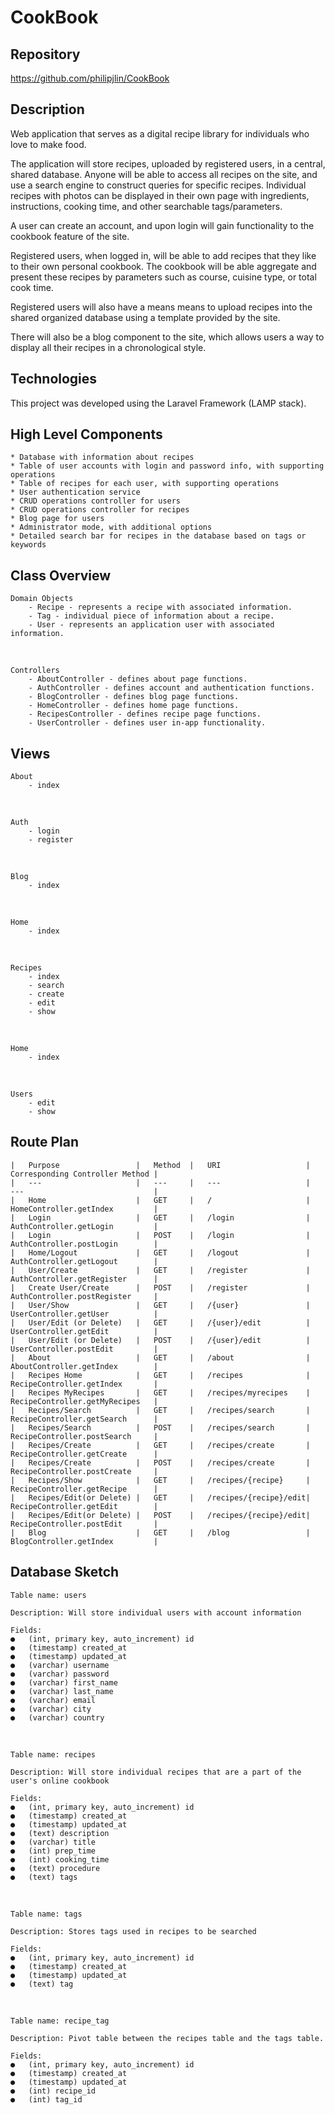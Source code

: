 # CookBook


## Repository
<https://github.com/philipjlin/CookBook>


## Description
Web application that serves as a digital recipe library for individuals who love to make food.

The application will store recipes, uploaded by registered users, in a central, shared database. Anyone will be able to access all recipes on the site, and use a search engine to construct queries for specific recipes. Individual recipes with photos can be displayed in their own page with ingredients, instructions, cooking time, and other searchable tags/parameters.

A user can create an account, and upon login will gain functionality to the cookbook feature of the site.

Registered users, when logged in, will be able to add recipes that they like to their own personal cookbook. The cookbook will be able aggregate and present these recipes by parameters such as course, cuisine type, or total cook time.

Registered users will also have a means means to upload recipes into the shared organized database using a template provided by the site.

There will also be a blog component to the site, which allows users a way to display all their recipes in a chronological style.


## Technologies
This project was developed using the Laravel Framework (LAMP stack).


## High Level Components
    * Database with information about recipes
    * Table of user accounts with login and password info, with supporting operations
    * Table of recipes for each user, with supporting operations
    * User authentication service
    * CRUD operations controller for users
    * CRUD operations controller for recipes
    * Blog page for users
    * Administrator mode, with additional options
    * Detailed search bar for recipes in the database based on tags or keywords


## Class Overview

    Domain Objects
        - Recipe - represents a recipe with associated information.
        - Tag - individual piece of information about a recipe.
        - User - represents an application user with associated information.

<br>

    Controllers
        - AboutController - defines about page functions.
        - AuthController - defines account and authentication functions.
        - BlogController - defines blog page functions.
        - HomeController - defines home page functions.
        - RecipesController - defines recipe page functions.
        - UserController - defines user in-app functionality.


## Views
    
    About
        - index

<br>

    Auth
        - login
        - register

<br>

    Blog
        - index
    
<br>
    
    Home
        - index

<br>

    Recipes
        - index
        - search
        - create
        - edit
        - show

<br>

    Home
        - index

<br>

    Users
        - edit
        - show



## Route Plan
    |   Purpose                 |   Method  |   URI                   |   Corresponding Controller Method |
    |   ---                     |   ---     |   ---                   |   ---                             |
    |   Home                    |   GET     |   /                     |   HomeController.getIndex         |
    |   Login                   |	GET     |	/login                |	  AuthController.getLogin         |
    |   Login                   |	POST    |	/login                |	  AuthController.postLogin        |
    |   Home/Logout             |	GET     |	/logout               |	  AuthController.getLogout        |
    |   User/Create             |	GET     |	/register             |   AuthController.getRegister      |
    |   Create User/Create      |	POST	|   /register             |   AuthController.postRegister     |
    |   User/Show               |	GET	    |   /{user}               |   UserController.getUser          |
    |   User/Edit (or Delete)   |	GET     |	/{user}/edit	      |   UserController.getEdit          |
    |   User/Edit (or Delete)   |	POST    |	/{user}/edit	      |   UserController.postEdit         |
    |   About                   |	GET     |	/about	              |   AboutController.getIndex        |
    |   Recipes Home            |	GET     |   /recipes	          |   RecipeController.getIndex       |
    |   Recipes MyRecipes       |	GET     |   /recipes/myrecipes    |	  RecipeController.getMyRecipes   |   
    |   Recipes/Search          |	GET     |	/recipes/search       |	  RecipeController.getSearch      |
    |   Recipes/Search          |	POST    |   /recipes/search       |	  RecipeController.postSearch     |
    |   Recipes/Create          |	GET     |   /recipes/create       |	  RecipeController.getCreate      |
    |   Recipes/Create          |	POST    |   /recipes/create       |	  RecipeController.postCreate     |
    |   Recipes/Show            |	GET     |   /recipes/{recipe}     |	  RecipeController.getRecipe      |
    |   Recipes/Edit(or Delete) |	GET     |   /recipes/{recipe}/edit|   RecipeController.getEdit        |
    |   Recipes/Edit(or Delete) |	POST    |   /recipes/{recipe}/edit|	  RecipeController.postEdit       |
    |   Blog                    |	GET     |   /blog                 |	  BlogController.getIndex         |



## Database Sketch
    Table name: users

    Description: Will store individual users with account information

    Fields:
    ●	(int, primary key, auto_increment) id
    ●	(timestamp) created_at
    ●	(timestamp) updated_at
    ●	(varchar) username
    ●	(varchar) password
    ●	(varchar) first_name
    ●	(varchar) last_name
    ●	(varchar) email
    ●	(varchar) city
    ●	(varchar) country

<br>

    Table name: recipes

    Description: Will store individual recipes that are a part of the user's online cookbook

    Fields:
    ●	(int, primary key, auto_increment) id
    ●	(timestamp) created_at
    ●	(timestamp) updated_at
    ●	(text) description
    ●	(varchar) title
    ●	(int) prep_time
    ●	(int) cooking_time
    ●	(text) procedure
    ●	(text) tags

<br>

    Table name: tags

    Description: Stores tags used in recipes to be searched

    Fields:
    ●	(int, primary key, auto_increment) id
    ●	(timestamp) created_at
    ●	(timestamp) updated_at
    ●	(text) tag

<br>

    Table name: recipe_tag

    Description: Pivot table between the recipes table and the tags table.

    Fields:
    ●	(int, primary key, auto_increment) id
    ●	(timestamp) created_at
    ●	(timestamp) updated_at
    ●	(int) recipe_id
    ●	(int) tag_id
